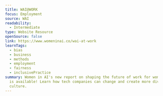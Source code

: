 ```yaml
---
title: WAI@WORK
focus: Employment
source: WAI
readability:
  - Intermediate
type: Website Resource
openSource: false
link: https://www.womeninai.co/wai-at-work
learnTags:
  - bias
  - business
  - methods
  - employment
  - fairness
  - inclusivePractice
summary: Women in AI's new report on shaping the future of work for women in AI
  is available! Learn how tech companies can change and create more diverse work
  culture.
---
```

